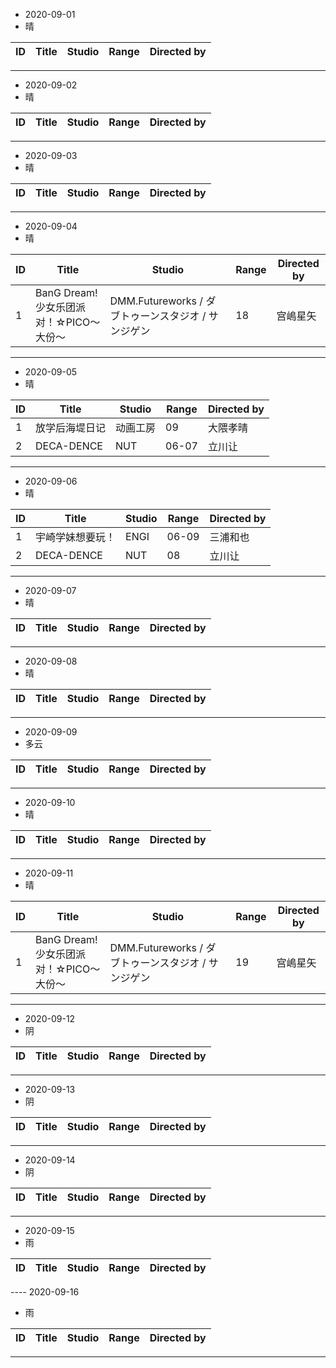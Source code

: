 - 2020-09-01
- 晴

ID|Title|Studio|Range|Directed by
---|---|---|---|---

> 
---
- 2020-09-02
- 晴

ID|Title|Studio|Range|Directed by
---|---|---|---|---

> 
---
- 2020-09-03
- 晴

ID|Title|Studio|Range|Directed by
---|---|---|---|---

> 
---
- 2020-09-04
- 晴

ID|Title|Studio|Range|Directed by
---|---|---|---|---
1|BanG Dream! 少女乐团派对！☆PICO～大份～|DMM.Futureworks / ダブトゥーンスタジオ / サンジゲン|18|宫嶋星矢

> 
---
- 2020-09-05
- 晴

ID|Title|Studio|Range|Directed by
---|---|---|---|---
1|放学后海堤日记|动画工房|09|大隈孝晴
2|DECA-DENCE|NUT|06-07|立川让


> 
---
- 2020-09-06
- 晴

ID|Title|Studio|Range|Directed by
---|---|---|---|---
1|宇崎学妹想要玩！|ENGI|06-09|三浦和也
2|DECA-DENCE|NUT|08|立川让


> 
---
- 2020-09-07
- 晴

ID|Title|Studio|Range|Directed by
---|---|---|---|---

> 
---
- 2020-09-08
- 晴

ID|Title|Studio|Range|Directed by
---|---|---|---|---

> 
---
- 2020-09-09
- 多云

ID|Title|Studio|Range|Directed by
---|---|---|---|---

> 
---
- 2020-09-10
- 晴

ID|Title|Studio|Range|Directed by
---|---|---|---|---

> 
---
- 2020-09-11
- 晴

ID|Title|Studio|Range|Directed by
---|---|---|---|---
1|BanG Dream! 少女乐团派对！☆PICO～大份～|DMM.Futureworks / ダブトゥーンスタジオ / サンジゲン|19|宫嶋星矢


> 
---
- 2020-09-12
- 阴

ID|Title|Studio|Range|Directed by
---|---|---|---|---

> 
---
- 2020-09-13
- 阴

ID|Title|Studio|Range|Directed by
---|---|---|---|---

> 
---
- 2020-09-14
- 阴

ID|Title|Studio|Range|Directed by
---|---|---|---|---

> 
---
- 2020-09-15
- 雨

ID|Title|Studio|Range|Directed by
---|---|---|---|---

> 
---- 2020-09-16
- 雨

ID|Title|Studio|Range|Directed by
---|---|---|---|---

> 
---
